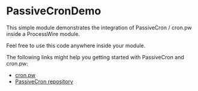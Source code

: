 PassiveCronDemo
===============

This simple module demonstrates the integration of PassiveCron / cron.pw inside a ProcessWire module.

Feel free to use this code anywhere inside your module.

The following links might help you getting started with PassiveCron and cron.pw:

- [cron.pw](https://cron.pw)
- [PassiveCron repository](https://github.com/conclurer/PassiveCron)

